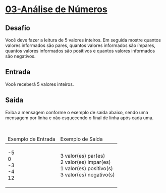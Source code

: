 <h1>
<a target="_blank" href="https://github.com/JefersonMelo/07-DIO/blob/master/04-HTML-Web-Developer/04-Fundamentos-Aritmeticos-em-JavaScript/03-Analise-de-Numeros/js/Analise-de-Numeros.js">
03-Análise de Números
</a>
</h1>
<div><div>
<div>
<h2>Desafio</h2>

<p>Você deve fazer a leitura de&nbsp;5 valores inteiros. Em seguida mostre quantos valores informados são pares, quantos valores informados são ímpares, quantos valores informados são positivos e quantos valores informados são&nbsp;negativos.</p>
</div>

<h2>Entrada</h2>

<div>
<p>Você receberá 5 valores inteiros.</p>
</div>

<h2>Saída</h2>

<div>
<p>Exiba a mensagem conforme o exemplo de saída abaixo, sendo uma mensagem por linha e&nbsp;não esquecendo o final de linha após cada uma.</p>
</div>

<div>&nbsp;</div>

<table>
	<thead>
		<tr>
			<td>Exemplo de Entrada</td>
			<td>Exemplo de Saída</td>
		</tr>
	</thead>
	<tbody>
		<tr>
			<td>
			<p>-5<br>
			0<br>
			-3<br>
			-4<br>
			12</p>
			</td>
			<td>
			<p>3 valor(es) par(es)<br>
			2 valor(es) impar(es)<br>
			1 valor(es) positivo(s)<br>
			3 valor(es) negativo(s)</p>
			</td>
		</tr>
	</tbody>
</table>
</div> <br></div>
